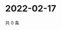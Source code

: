 # 2022-02-17

共 0 条

<!-- BEGIN WEIBO -->
<!-- 最后更新时间 Thu Feb 17 2022 08:48:00 GMT+0800 (China Standard Time) -->

<!-- END WEIBO -->
